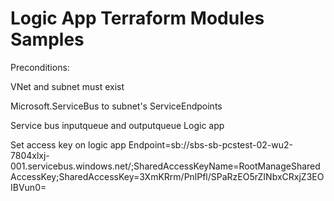 
# Logic App Terraform Modules Samples

Preconditions:

VNet and subnet must exist

Microsoft.ServiceBus to subnet's ServiceEndpoints


Service bus inputqueue and outputqueue
Logic app 

Set access key on logic app
Endpoint=sb://sbs-sb-pcstest-02-wu2-7804xlxj-001.servicebus.windows.net/;SharedAccessKeyName=RootManageSharedAccessKey;SharedAccessKey=3XmKRrm/PnlPfl/SPaRzEO5rZINbxCRxjZ3EOIBVun0=
